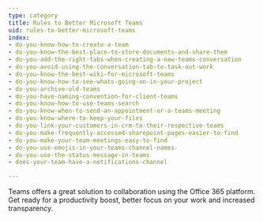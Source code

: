 ```yaml
---
type: category
title: Rules to Better Microsoft Teams
uid: rules-to-better-microsoft-teams
index:
- do-you-know-how-to-create-a-team
- do-you-know-the-best-place-to-store-documents-and-share-them
- do-you-add-the-right-tabs-when-creating-a-new-teams-conversation
- do-you-avoid-using-the-conversation-tab-to-task-out-work
- do-you-know-the-best-wiki-for-microsoft-teams
- do-you-know-how-to-see-whats-going-on-in-your-project
- do-you-archive-old-teams
- do-you-have-naming-convention-for-client-teams
- do-you-know-how-to-use-teams-search
- do-you-know-when-to-send-an-appointment-or-a-teams-meeting
- do-you-know-where-to-keep-your-files
- do-you-link-your-customers-in-crm-to-their-respective-teams
- do-you-make-frequently-accessed-sharepoint-pages-easier-to-find
- do-you-make-your-team-meetings-easy-to-find
- do-you-use-emojis-in-your-teams-channel-names-
- do-you-use-the-status-message-in-teams
- does-your-team-have-a-notifications-channel

---
```

Teams offers a great solution to collaboration using the Office 365 platform. Get ready for a productivity boost, better focus on your work and increased transparency.

